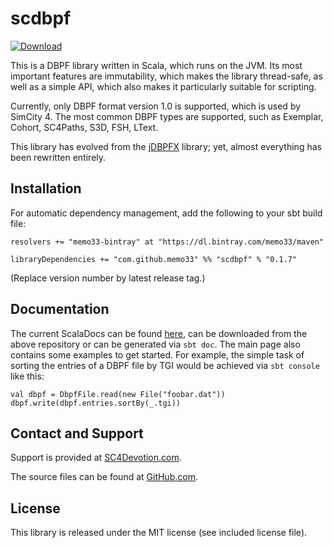  scdbpf
========

[ ![Download](https://api.bintray.com/packages/memo33/maven/scdbpf/images/download.svg) ](https://bintray.com/memo33/maven/scdbpf/_latestVersion)

This is a DBPF library written in Scala, which runs on the JVM. Its most
important features are immutability, which makes the library thread-safe,
as well as a simple API, which also makes it particularly suitable for
scripting.

Currently, only DBPF format version 1.0 is supported, which is used by
SimCity 4. The most common DBPF types are supported, such as Exemplar,
Cohort, SC4Paths, S3D, FSH, LText.

This library has evolved from the
[jDBPFX](https://github.com/memo33/jdbpfx) library; yet, almost everything
has been rewritten entirely.


 Installation
--------------

For automatic dependency management, add the following to your sbt build file:

    resolvers += "memo33-bintray" at "https://dl.bintray.com/memo33/maven"

    libraryDependencies += "com.github.memo33" %% "scdbpf" % "0.1.7"

(Replace version number by latest release tag.)


 Documentation
---------------

The current ScalaDocs can be found
[here](https://googledrive.com/host/0B9r6o2oTyY34ZVc4SFBWMV9yb0E/docs/com/github/memo33/scdbpf/api/current/index.html#scdbpf.package),
can be downloaded from the above repository
or can be generated via `sbt doc`. The main page also contains
some examples to get started. For example, the simple task of sorting the
entries of a DBPF file by TGI would be achieved via `sbt console` like
this:

    val dbpf = DbpfFile.read(new File("foobar.dat"))
    dbpf.write(dbpf.entries.sortBy(_.tgi))


 Contact and Support
---------------------

Support is provided at
[SC4Devotion.com](http://sc4devotion.com/forums/index.php?topic=16491).

The source files can be found at
[GitHub.com](https://github.com/memo33/scdbpf).


 License
---------

This library is released under the MIT license (see included license file).
